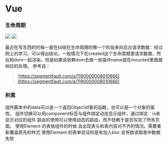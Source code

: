 # Vue
### 生命周期  
![](https://segmentfault.com/img/bVEo3w?w=1200&h=2800)
![](https://segmentfault.com/img/bVEs9x?w=847&h=572)


最近在写东西的时候一直在纠结在生命周期的哪一个阶段来向后台请求数据：经过网上的学习，可以得出结论。一般情况下在created这个生命周期里请求数据，然后和dom一起渲染。但是如果说依赖dom去做一些操作name就在mounted里面做响应的处理。
参考自：
> [https://segmentfault.com/a/1190000008010666](https://segmentfault.com/a/1190000008010666)

### 积累
组件脚本中的data可以是一个返回Object对象的函数，也可以是一个对象的属性。
组件切换可以用component标签与组件绑定动态显示组件，通过绑定：is来显示对应的组件
路由的使用可以使用动态的路由，而不依赖于是否写完了所有页面。
使用Element 的表格组件的时候 会出现表头和表内容对不齐的情况。需要重新覆盖原先的样式
使用Element 的表单验证的是有加入blur 会导致读取表中数据失败



